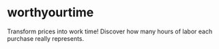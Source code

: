 # worthyourtime
Transform prices into work time! Discover how many hours of labor each purchase really represents.
